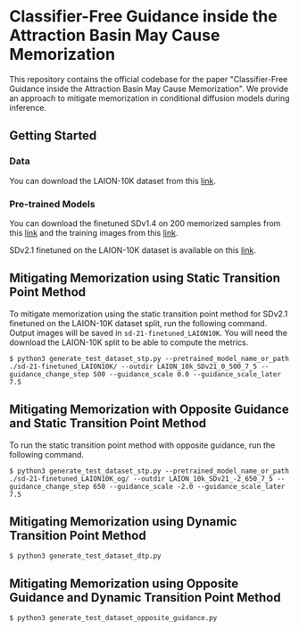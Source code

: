 # Classifier-Free Guidance inside the Attraction Basin May Cause Memorization

This repository contains the official codebase for the paper "Classifier-Free Guidance inside the Attraction Basin May Cause Memorization". We provide an approach to mitigate memorization in conditional diffusion models during inference. 

## Getting Started

### Data
You can download the LAION-10K dataset from this [link](https://drive.google.com/drive/folders/1TT1x1yT2B-mZNXuQPg7gqAhxN_fWCD__?usp=sharing). 

### Pre-trained Models
You can download the finetuned SDv1.4 on 200 memorized samples from this [link](https://drive.google.com/drive/folders/1XiYtYySpTUmS_9OwojNo4rsPbkfCQKBl) and the training images from this [link](https://drive.google.com/drive/folders/1oQ49pO9gwwMNurxxVw7jwlqHswzj6Xbd). 

SDv2.1 finetuned on the LAION-10K dataset is available on this [link](https://drive.google.com/file/d/1sNBcLASudpz09lvOghdMlKXTqwFLEh37/view?usp=share_link).

## Mitigating Memorization using Static Transition Point Method

To mitigate memorization using the static transition point method for SDv2.1 finetuned on the LAION-10K dataset split, run the following command. Output images will be saved in ```sd-21-finetuned_LAION10K```. You will need the download the LAION-10K split to be able to compute the metrics. 

```
$ python3 generate_test_dataset_stp.py --pretrained_model_name_or_path ./sd-21-finetuned_LAION10K/ --outdir LAION_10k_SDv21_0_500_7_5 --guidance_change_step 500 --guidance_scale 0.0 --guidance_scale_later 7.5
```

## Mitigating Memorization with Opposite Guidance and Static Transition Point Method

To run the static transition point method with opposite guidance, run the following command. 

```
$ python3 generate_test_dataset_stp.py --pretrained_model_name_or_path ./sd-21-finetuned_LAION10K_og/ --outdir LAION_10k_SDv21_-2_650_7_5 --guidance_change_step 650 --guidance_scale -2.0 --guidance_scale_later 7.5
```


## Mitigating Memorization using Dynamic Transition Point Method

```
$ python3 generate_test_dataset_dtp.py 
```


## Mitigating Memorization using Opposite Guidance and Dynamic Transition Point Method

```
$ python3 generate_test_dataset_opposite_guidance.py 
```

